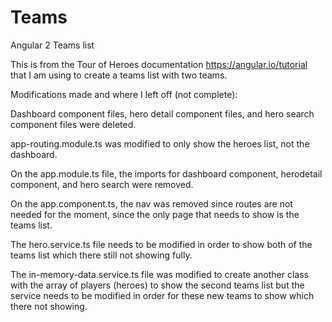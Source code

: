 # Teams
Angular 2 Teams list 

This is from the Tour of Heroes documentation https://angular.io/tutorial that I am using to create a teams list with two teams. 

Modifications made and where I left off (not complete): 

Dashboard component files, hero detail component files, and hero search component files were deleted.

app-routing.module.ts was modified to only show the heroes list, not the dashboard.

On the app.module.ts file, the imports for dashboard component, herodetail component, and hero search were removed. 

On the app.component.ts, the nav was removed since routes are not needed for the moment, since the only page that needs to show is the teams list. 

The hero.service.ts file needs to be modified in order to show both of the teams list which there still not showing fully. 

The in-memory-data.service.ts file was modified to create another class with the array of players (heroes) to show the second teams list but the service needs to be modified in order for these new teams to show which there not showing. 
